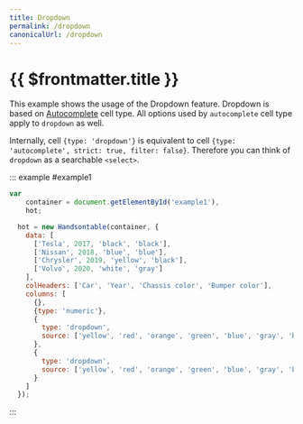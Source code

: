 ```yaml
---
title: Dropdown
permalink: /dropdown
canonicalUrl: /dropdown
---
```


# {{ $frontmatter.title }}

This example shows the usage of the Dropdown feature. Dropdown is based on [Autocomplete](autocomplete.md) cell type. All options used by `autocomplete` cell type apply to `dropdown` as well.

Internally, cell `{type: 'dropdown'}` is equivalent to cell `{type: 'autocomplete', strict: true, filter: false}`. Therefore you can think of `dropdown` as a searchable `<select>`.

::: example #example1
```js
var
    container = document.getElementById('example1'),
    hot;

  hot = new Handsontable(container, {
    data: [
      ['Tesla', 2017, 'black', 'black'],
      ['Nissan', 2018, 'blue', 'blue'],
      ['Chrysler', 2019, 'yellow', 'black'],
      ['Volvo', 2020, 'white', 'gray']
    ],
    colHeaders: ['Car', 'Year', 'Chassis color', 'Bumper color'],
    columns: [
      {},
      {type: 'numeric'},
      {
        type: 'dropdown',
        source: ['yellow', 'red', 'orange', 'green', 'blue', 'gray', 'black', 'white']
      },
      {
        type: 'dropdown',
        source: ['yellow', 'red', 'orange', 'green', 'blue', 'gray', 'black', 'white']
      }
    ]
  });
```
:::
